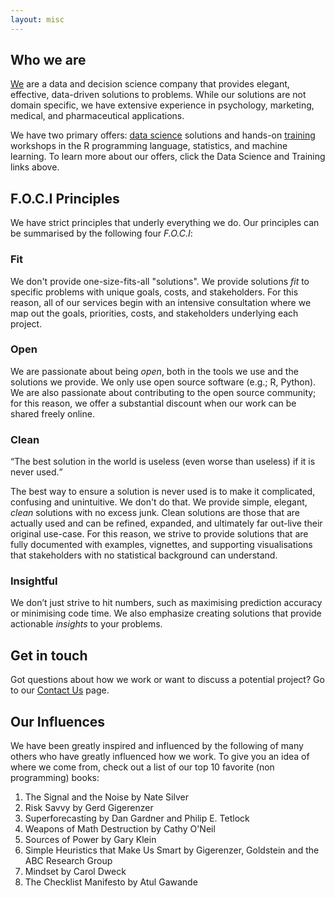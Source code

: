 ```yaml
---
layout: misc
---
```


## Who we are

[We](team.html) are a data and decision science company that provides elegant, effective, data-driven solutions to problems. While our solutions are not domain specific, we have extensive experience in psychology, marketing, medical, and pharmaceutical applications.

We have two primary offers: [data science](data_science.html) solutions and hands-on [training](training.html) workshops in the R programming language, statistics, and machine learning. To learn more about our offers, click the Data Science and Training links above.

## F.O.C.I Principles

We have strict principles that underly everything we do. Our principles can be summarised by the following four *F.O.C.I*:

### Fit

We don't provide one-size-fits-all "solutions". We provide solutions *fit* to specific problems with unique goals, costs, and stakeholders. For this reason, all of our services begin with an intensive consultation where we map out the goals, priorities, costs, and stakeholders underlying each project. 

### Open

We are passionate about being *open*, both in the tools we use and the solutions we provide. We only use open source software (e.g.; R, Python). We are also passionate about contributing to the open source community; for this reason, we offer a substantial discount when our work can be shared freely online.

### Clean

<q>The best solution in the world is useless (even worse than useless) if it is never used.</q>

The best way to ensure a solution is never used is to make it complicated, confusing and unintuitive. We don't do that. We provide simple, elegant, *clean* solutions with no excess junk. Clean solutions are those that are actually used and can be refined, expanded, and ultimately far out-live their original use-case. For this reason, we strive to provide solutions that are fully documented with examples, vignettes, and supporting visualisations that stakeholders with no statistical background can understand. 

### Insightful

We don’t just strive to hit numbers, such as maximising prediction accuracy or minimising code time. We also emphasize creating solutions that provide actionable *insights* to your problems.

## Get in touch

Got questions about how we work or want to discuss a potential project? Go to our [Contact Us](contact.html) page.



## Our Influences

We have been greatly inspired and influenced by the following of many others who have greatly influenced how we work. To give you an idea of where we come from, check out a list of our top 10 favorite (non programming) books:

1. The Signal and the Noise by Nate Silver
2. Risk Savvy by Gerd Gigerenzer
3. Superforecasting by Dan Gardner and Philip E. Tetlock
4. Weapons of Math Destruction by Cathy O'Neil
5. Sources of Power by Gary Klein
6. Simple Heuristics that Make Us Smart by Gigerenzer, Goldstein and the ABC Research Group
7. Mindset by Carol Dweck
8. The Checklist Manifesto by Atul Gawande
